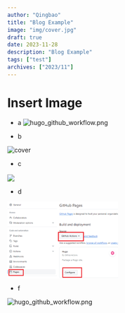 ```yaml
---
author: "Qingbao"
title: "Blog Example"
image: "img/cover.jpg"
draft: true
date: 2023-11-28
description: "Blog Example"
tags: ["test"]
archives: ["2023/11"]
---
```


# Insert Image

- a
![hugo_github_workflow.png](BlogExample/hugo_github_workflow.png)

- b

![cover](default.jpg)

- c

<img src="img/default.jpg" width="50%" align="center" />

- d

<img src="assets/hugo_github_workflow.png" width="50%" align="center" />

- f

![hugo_github_workflow.png](hugo_github_workflow.png)